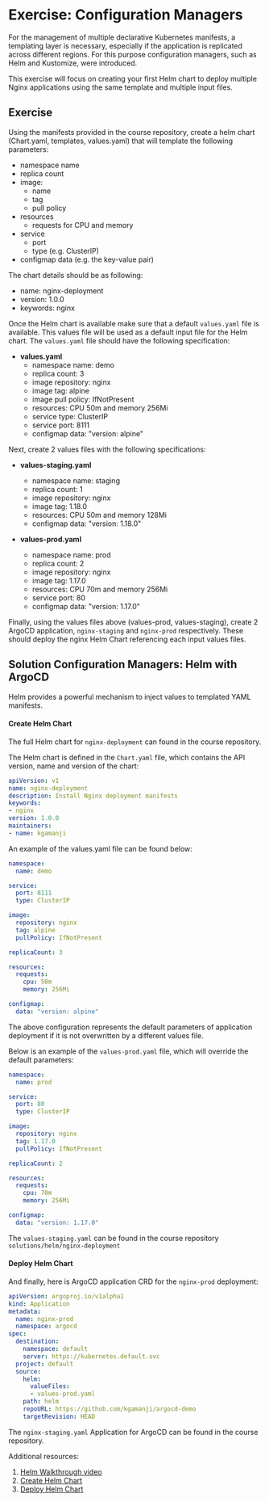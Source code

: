 # Exercise: Configuration Managers

For the management of multiple declarative Kubernetes manifests, a templating layer is necessary, especially if the application is replicated across different regions. For this purpose configuration managers, such as Helm and Kustomize, were introduced.

This exercise will focus on creating your first Helm chart to deploy multiple Nginx applications using the same template and multiple input files.

## Exercise

Using the manifests provided in the course repository, create a helm chart (Chart.yaml, templates, values.yaml) that will template the following parameters:

- namespace name
- replica count
- image:
  - name
  - tag
  - pull policy
- resources
  - requests for CPU and memory
- service
  - port
  - type (e.g. ClusterIP)
- configmap data (e.g. the key-value pair)

The chart details should be as following:

- name: nginx-deployment
- version: 1.0.0
- keywords: nginx

Once the Helm chart is available make sure that a default `values.yaml` file is available. This values file will be used as a default input file for the Helm chart. The `values.yaml` file should have the following specification:

- **values.yaml**
  - namespace name: demo
  - replica count: 3
  - image repository: nginx
  - image tag: alpine
  - image pull policy: IfNotPresent
  - resources: CPU 50m and memory 256Mi
  - service type: ClusterIP
  - service port: 8111
  - configmap data: "version: alpine"

Next, create 2 values files with the following specifications:

- **values-staging.yaml**
  - namespace name: staging
  - replica count: 1
  - image repository: nginx
  - image tag: 1.18.0
  - resources: CPU 50m and memory 128Mi
  - configmap data: "version: 1.18.0"

- **values-prod.yaml**
  - namespace name: prod
  - replica count: 2
  - image repository: nginx
  - image tag: 1.17.0
  - resources: CPU 70m and memory 256Mi
  - service port: 80
  - configmap data: "version: 1.17.0"

Finally, using the values files above (values-prod, values-staging), create 2 ArgoCD application, `nginx-staging` and `nginx-prod` respectively. These should deploy the nginx Helm Chart referencing each input values files.


## Solution Configuration Managers: Helm with ArgoCD

Helm provides a powerful mechanism to inject values to templated YAML manifests.

#### Create Helm Chart

The full Helm chart for `nginx-deployment` can found in the course repository.

The Helm chart is defined in the `Chart.yaml` file, which contains the API version, name and version of the chart:

```yaml
apiVersion: v1
name: nginx-deployment
description: Install Nginx deployment manifests 
keywords:
- nginx 
version: 1.0.0
maintainers:
- name: kgamanji 
```

An example of the values.yaml file can be found below:

```yaml
namespace:
  name: demo

service:
  port: 8111
  type: ClusterIP

image:
  repository: nginx 
  tag: alpine
  pullPolicy: IfNotPresent

replicaCount: 3

resources:
  requests:
    cpu: 50m
    memory: 256Mi

configmap:
  data: "version: alpine"
```

The above configuration represents the default parameters of application deployment if it is not overwritten by a different values file.

Below is an example of the `values-prod.yaml` file, which will override the default parameters:

```yaml
namespace:
  name: prod 

service:
  port: 80
  type: ClusterIP

image:
  repository: nginx 
  tag: 1.17.0
  pullPolicy: IfNotPresent

replicaCount: 2

resources:
  requests:
    cpu: 70m
    memory: 256Mi

configmap:
  data: "version: 1.17.0"
```

The `values-staging.yaml` can be found in the course repository `solutions/helm/nginx-deployment`


#### Deploy Helm Chart

And finally, here is ArgoCD application CRD for the `nginx-prod` deployment:

```yaml
apiVersion: argoproj.io/v1alpha1
kind: Application
metadata:
  name: nginx-prod
  namespace: argocd
spec:
  destination:
    namespace: default
    server: https://kubernetes.default.svc
  project: default
  source:
    helm:
      valueFiles:
      - values-prod.yaml
    path: helm
    repoURL: https://github.com/kgamanji/argocd-demo
    targetRevision: HEAD
```

The `nginx-staging.yaml` Application for ArgoCD can be found in the course repository.

Additional resources:

1. [Helm Walkthrough video](https://www.youtube.com/watch?v=i1ZvdS7qdAI)
2. [Create Helm Chart](https://www.youtube.com/watch?v=aDqyHi2iiQk)
3. [Deploy Helm Chart](https://www.youtube.com/watch?v=k-7N7gcwW5Y)
